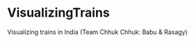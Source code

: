 VisualizingTrains
=================

Visualizing trains in India (Team Chhuk Chhuk: Babu &amp; Rasagy)
